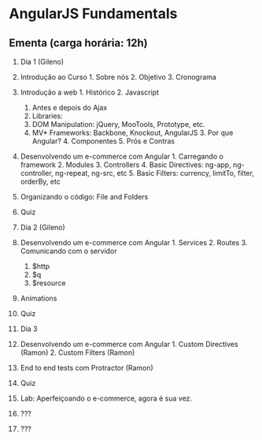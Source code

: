 # AngularJS Fundamentals


## Ementa (carga horária: 12h)

1. Dia 1 (Gileno)
  1. Introdução ao Curso
    1. Sobre nós
    2. Objetivo 
    3. Cronograma 
  2. Introdução a web
    1. Histórico 
    2. Javascript
      1. Antes e depois do Ajax
      2. Libraries:
        1. DOM Manipulation: jQuery, MooTools, Prototype, etc.
        2. MV* Frameworks: Backbone, Knockout, AngularJS
    3. Por que Angular?
    4. Componentes
    5. Prós e Contras
  3. Desenvolvendo um e-commerce com Angular
    1. Carregando o framework
    2. Modules
    3. Controllers
    4. Basic Directives: ng-app, ng-controller, ng-repeat, ng-src, etc
    5. Basic Filters: currency, limitTo, filter, orderBy, etc
  4. Organizando o código: File and Folders
  5. Quiz

2. Dia 2 (Gileno)
  1. Desenvolvendo um e-commerce com Angular
    1. Services
    2. Routes
    3. Comunicando com o servidor
      1. $http
      2. $q
      3. $resource
  2. Animations
  3. Quiz
3. Dia 3
  1. Desenvolvendo um e-commerce com Angular
    1. Custom Directives (Ramon)
    2. Custom Filters (Ramon)
  3. End to end tests com Protractor (Ramon)
  4. Quiz
4. Lab: Aperfeiçoando o e-commerce, agora é sua vez.
  1. ???
  2. ???
